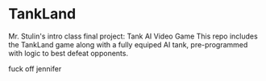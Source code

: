 # TankLand
Mr. Stulin's intro class final project: Tank AI Video Game
This repo includes the TankLand game along with a fully equiped AI tank, pre-programmed with logic to best defeat opponents.

fuck off jennifer

